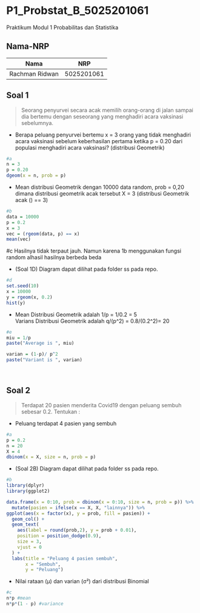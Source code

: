 # P1_Probstat_B_5025201061
Praktikum Modul 1 Probabilitas dan Statistika

## Nama-NRP
| Nama                | NRP        |
|---------------------|------------|
|   Rachman Ridwan    | 5025201061 |

## Soal 1
>Seorang penyurvei secara acak memilih orang-orang di jalan sampai dia bertemu dengan seseorang yang menghadiri acara vaksinasi sebelumnya.
- Berapa peluang penyurvei bertemu x = 3 orang yang tidak menghadiri acara vaksinasi sebelum keberhasilan pertama ketika p = 0.20 dari populasi menghadiri acara vaksinasi? (distribusi Geometrik)
``` R
#a
n = 3
p = 0.20
dgeom(x = n, prob = p)
```

- Mean distribusi Geometrik dengan 10000 data random, prob = 0,20 dimana distribusi geometrik acak tersebut X = 3 (distribusi Geometrik acak () == 3)
``` R
#b
data = 10000
p = 0.2
x = 3
vec = (rgeom(data, p) == x)
mean(vec)
```

#c
Hasilnya tidak terpaut jauh. Namun karena 1b menggunakan fungsi random alhasil hasilnya berbeda beda

- (Soal 1D) Diagram dapat dilihat pada folder ss pada repo.
``` R
#d
set.seed(10)
x = 10000
y = rgeom(x, 0.2)
hist(y)
```

- Mean Distribusi Geometrik adalah 1/p = 1/0.2 = 5  
  Varians Distribusi Geometrik adalah q/(p^2) = 0.8/(0.2^2)= 20 
``` R
#e
miu = 1/p
paste("Average is ", miu)

varian = (1-p)/ p^2
paste("Variant is ", varian)
```
</br>

## Soal 2
> Terdapat 20 pasien menderita Covid19 dengan peluang sembuh sebesar 0.2. Tentukan :
- Peluang terdapat 4 pasien yang sembuh
``` R
#a
p = 0.2
n = 20
X = 4
dbinom(x = X, size = n, prob = p)
```

- (Soal 2B) Diagram dapat dilihat pada folder ss pada repo.
``` R
#b
library(dplyr)
library(ggplot2)

data.frame(x = 0:10, prob = dbinom(x = 0:10, size = n, prob = p)) %>%
  mutate(pasien = ifelse(x == X, X, "lainnya")) %>%
ggplot(aes(x = factor(x), y = prob, fill = pasien)) +
  geom_col() +
  geom_text(
    aes(label = round(prob,2), y = prob + 0.01),
    position = position_dodge(0.9),
    size = 3,
    vjust = 0
  ) +
  labs(title = "Peluang 4 pasien sembuh",
       x = "Sembuh",
       y = "Peluang")
```

- Nilai rataan (μ) dan varian (σ²) dari distribusi Binomial
``` R
#c
n*p #mean
n*p*(1 - p) #variance
```
</br>
